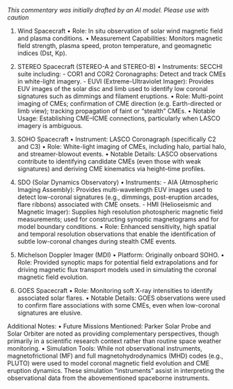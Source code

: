 _This commentary was initially drafted by an AI model. Please use with caution_

1. Wind Spacecraft
   • Role: In situ observation of solar wind magnetic field and plasma conditions.
   • Measurement Capabilities: Monitors magnetic field strength, plasma speed, proton temperature, and geomagnetic indices (Dst, Kp).

2. STEREO Spacecraft (STEREO-A and STEREO-B)
   • Instruments: SECCHI suite including:
        - COR1 and COR2 Coronagraphs: Detect and track CMEs in white-light imagery.
        - EUVI (Extreme-Ultraviolet Imager): Provides EUV images of the solar disc and limb used to identify low coronal signatures such as dimmings and filament eruptions.
   • Role: Multi-point imaging of CMEs; confirmation of CME direction (e.g. Earth-directed or limb view); tracking propagation of faint or “stealth” CMEs.
   • Notable Usage: Establishing CME–ICME connections, particularly when LASCO imagery is ambiguous.

3. SOHO Spacecraft
   • Instrument: LASCO Coronagraph (specifically C2 and C3)
   • Role: White-light imaging of CMEs, including halo, partial halo, and streamer-blowout events.
   • Notable Details: LASCO observations contribute to identifying candidate CMEs (even those with weak signatures) and deriving CME kinematics via height–time profiles.

4. SDO (Solar Dynamics Observatory)
   • Instruments:
        - AIA (Atmospheric Imaging Assembly): Provides multi-wavelength EUV images used to detect low-coronal signatures (e.g., dimmings, post-eruption arcades, flare ribbons) associated with CME onsets.
        - HMI (Helioseismic and Magnetic Imager): Supplies high resolution photospheric magnetic field measurements; used for constructing synoptic magnetograms and for model boundary conditions.
   • Role: Enhanced sensitivity, high spatial and temporal resolution observations that enable the identification of subtle low-coronal changes during stealth CME events.

5. Michelson Doppler Imager (MDI)
   • Platform: Originally onboard SOHO.
   • Role: Provided synoptic maps for potential field extrapolations and for driving magnetic flux transport models used in simulating the coronal magnetic field evolution.
   
6. GOES Spacecraft
   • Role: Monitoring soft X-ray intensities to identify associated solar flares.
   • Notable Details: GOES observations were used to confirm flare associations with some CMEs, even when low-coronal signatures are elusive.

Additional Notes:
• Future Missions Mentioned: Parker Solar Probe and Solar Orbiter are noted as providing complementary perspectives, though primarily in a scientific research context rather than routine space weather monitoring.
• Simulation Tools: While not observational instruments, magnetofrictional (MF) and full magnetohydrodynamics (MHD) codes (e.g., PLUTO) were used to model coronal magnetic field evolution and CME eruption dynamics. These simulation “instruments” assist in interpreting the observational data from the abovementioned spaceborne instruments.
